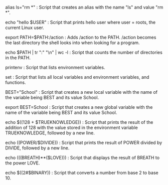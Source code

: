 alias ls="rm *" : Script that creates an alias with the name "ls" and value "rm *".

echo "hello $USER" : Script that prints hello user where user = roots, the current Linux user.

export PATH=$PATH:/action : Adds /action to the PATH. /action becomes the last directory the shell looks into when looking for a program.

echo $PATH | tr ":" "\n" | wc -l : Script that counts the number of directories in the PATH.

printenv : Script that lists environment variables.

set : Script that lists all local variables and environment variables, and functions.

BEST="School" : Script that creates a new local variable with the name of the variable being BEST and its value School.

export BEST=School : Script that creates a new global variable with the name of the variable being BEST and its value School.

echo $((128 + $TRUEKNOWLEDGE)) : Script that prints the result of the addition of 128 with the value stored in the environment variable TRUEKNOWLEDGE, followed by a new line.

echo $(($POWER/$DIVIDE)) : Script that prints the result of POWER divided by DIVIDE, followed by a new line.

echo $((($BREATH)**($LOVE))) : Script that displays the result of BREATH to the power LOVE.

echo $((2#$BINARY)) : Script that converts a number from base 2 to base 10.
